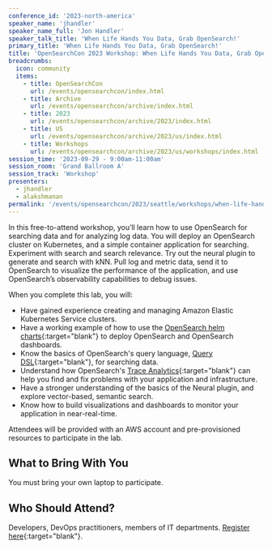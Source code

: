 ```yaml
---
conference_id: '2023-north-america'
speaker_name: 'jhandler'
speaker_name_full: 'Jon Handler'
speaker_talk_title: 'When Life Hands You Data, Grab OpenSearch!'
primary_title: 'When Life Hands You Data, Grab OpenSearch!'
title: 'OpenSearchCon 2023 Workshop: When Life Hands You Data, Grab OpenSearch!'
breadcrumbs:
  icon: community
  items:
    - title: OpenSearchCon
      url: /events/opensearchcon/index.html
    - title: Archive
      url: /events/opensearchcon/archive/index.html
    - title: 2023
      url: /events/opensearchcon/archive/2023/index.html
    - title: US
      url: /events/opensearchcon/archive/2023/us/index.html
    - title: Workshops
      url: /events/opensearchcon/archive/2023/us/workshops/index.html
session_time: '2023-09-29 - 9:00am-11:00am'
session_room: 'Grand Ballroom A'
session_track: 'Workshop'
presenters:
  - jhandler
  - alakshmanan
permalink: '/events/opensearchcon/2023/seattle/workshops/when-life-hands-you-data-grab-opensearch.html'
---
```


In this free-to-attend workshop, you’ll learn how to use OpenSearch for searching data and for analyzing log data. You will deploy an OpenSearch cluster on Kubernetes, and a simple container application for searching. Experiment with search and search relevance. Try out the neural plugin to generate and search with kNN. Pull log and metric data, send it to OpenSearch to visualize the performance of the application, and use OpenSearch’s observability capabilities to debug issues.

When you complete this lab, you will:

- Have gained experience creating and managing Amazon Elastic Kubernetes Service clusters.
- Have a working example of how to use the [OpenSearch helm charts](https://github.com/opensearch-project/helm-charts/blob/main/README.md){:target="blank"} to deploy OpenSearch and OpenSearch dashboards.
- Know the basics of OpenSearch&apos;s query language, [Query DSL](https://opensearch.org/docs/latest/query-dsl/index/){:target="blank"}, for searching data.
- Understand how OpenSearch&apos;s [Trace Analytics](https://opensearch.org/docs/latest/monitoring-plugins/trace/index/){:target="blank"} can help you find and fix problems with your application and infrastructure.
- Have a stronger understanding of the basics of the Neural plugin, and explore vector-based, semantic search.
- Know how to build visualizations and dashboards to monitor your application in near-real-time.

Attendees will be provided with an AWS account and pre-provisioned resources to participate in the lab.

## What to Bring With You

You must bring your own laptop to participate.

## Who Should Attend?

Developers, DevOps practitioners, members of IT departments. [Register here](https://opensearchcon2023workshops.splashthat.com/){:target="blank"}.
